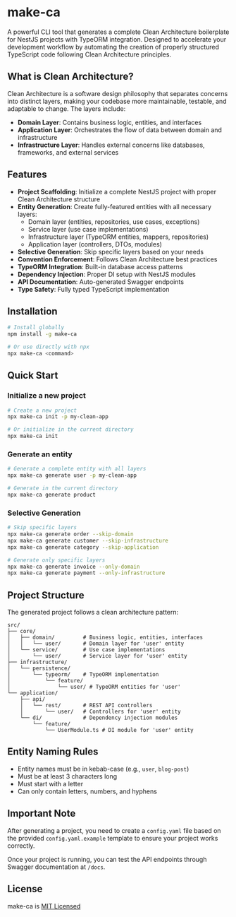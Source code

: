 # make-ca

A powerful CLI tool that generates a complete Clean Architecture boilerplate for NestJS projects with TypeORM integration. Designed to accelerate your development workflow by automating the creation of properly structured TypeScript code following Clean Architecture principles.

## What is Clean Architecture?

Clean Architecture is a software design philosophy that separates concerns into distinct layers, making your codebase more maintainable, testable, and adaptable to change. The layers include:

- **Domain Layer**: Contains business logic, entities, and interfaces
- **Application Layer**: Orchestrates the flow of data between domain and infrastructure
- **Infrastructure Layer**: Handles external concerns like databases, frameworks, and external services

## Features

- **Project Scaffolding**: Initialize a complete NestJS project with proper Clean Architecture structure
- **Entity Generation**: Create fully-featured entities with all necessary layers:
  - Domain layer (entities, repositories, use cases, exceptions)
  - Service layer (use case implementations)
  - Infrastructure layer (TypeORM entities, mappers, repositories)
  - Application layer (controllers, DTOs, modules)
- **Selective Generation**: Skip specific layers based on your needs
- **Convention Enforcement**: Follows Clean Architecture best practices
- **TypeORM Integration**: Built-in database access patterns
- **Dependency Injection**: Proper DI setup with NestJS modules
- **API Documentation**: Auto-generated Swagger endpoints
- **Type Safety**: Fully typed TypeScript implementation

## Installation

```bash
# Install globally
npm install -g make-ca

# Or use directly with npx
npx make-ca <command>
```

## Quick Start

### Initialize a new project

```bash
# Create a new project
npx make-ca init -p my-clean-app

# Or initialize in the current directory
npx make-ca init
```

### Generate an entity

```bash
# Generate a complete entity with all layers
npx make-ca generate user -p my-clean-app

# Generate in the current directory
npx make-ca generate product
```

### Selective Generation

```bash
# Skip specific layers
npx make-ca generate order --skip-domain
npx make-ca generate customer --skip-infrastructure
npx make-ca generate category --skip-application

# Generate only specific layers
npx make-ca generate invoice --only-domain
npx make-ca generate payment --only-infrastructure
```

## Project Structure

The generated project follows a clean architecture pattern:

```
src/
├── core/
│   ├── domain/         # Business logic, entities, interfaces
│   │   └── user/       # Domain layer for 'user' entity
│   └── service/        # Use case implementations
│       └── user/       # Service layer for 'user' entity
├── infrastructure/
│   └── persistence/
│       └── typeorm/    # TypeORM implementation
│           └── feature/
│               └── user/ # TypeORM entities for 'user'
└── application/
    ├── api/
    │   └── rest/       # REST API controllers
    │       └── user/   # Controllers for 'user' entity
    └── di/             # Dependency injection modules
        └── feature/
            └── UserModule.ts # DI module for 'user' entity
```

## Entity Naming Rules

- Entity names must be in kebab-case (e.g., `user`, `blog-post`)
- Must be at least 3 characters long
- Must start with a letter
- Can only contain letters, numbers, and hyphens

## Important Note

After generating a project, you need to create a `config.yaml` file based on the provided `config.yaml.example` template to ensure your project works correctly. 

Once your project is running, you can test the API endpoints through Swagger documentation at `/docs`.

## License

make-ca is [MIT Licensed](https://github.com/nihad-jabrayilzade/make-ca/blob/master/LICENSE)
